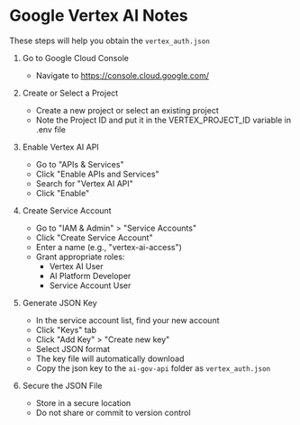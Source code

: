 # Google Vertex AI Notes

These steps will help you obtain the `vertex_auth.json`

1. Go to Google Cloud Console
   - Navigate to https://console.cloud.google.com/

2. Create or Select a Project
   - Create a new project or select an existing project
   - Note the Project ID and put it in the VERTEX_PROJECT_ID variable in .env file

3. Enable Vertex AI API
   - Go to "APIs & Services"
   - Click "Enable APIs and Services"
   - Search for "Vertex AI API"
   - Click "Enable"

4. Create Service Account
   - Go to "IAM & Admin" > "Service Accounts"
   - Click "Create Service Account"
   - Enter a name (e.g., "vertex-ai-access")
   - Grant appropriate roles:
     - Vertex AI User
     - AI Platform Developer
     - Service Account User

5. Generate JSON Key
   - In the service account list, find your new account
   - Click "Keys" tab
   - Click "Add Key" > "Create new key"
   - Select JSON format
   - The key file will automatically download
   - Copy the json key to the `ai-gov-api` folder as `vertex_auth.json`

6. Secure the JSON File
   - Store in a secure location
   - Do not share or commit to version control
